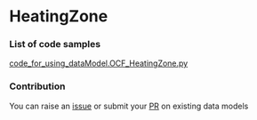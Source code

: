 # HeatingZone

### List of code samples 

<!-- 50-List of code -->

<!-- [code entry](link) -->
[code_for_using_dataModel.OCF_HeatingZone.py](https://github.com/smart-data-models/dataModel.OCF/blob/master/HeatingZone/code/code_for_using_dataModel.OCF_HeatingZone.py)


<!-- /50-List of code -->

### Contribution
You can raise an [issue](https://github.com/smart-data-models/dataModel.OCF/issues) or submit your [PR](https://github.com/smart-data-models/dataModel.OCF/pulls) on existing data models
